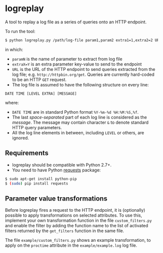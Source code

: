 # logreplay

A tool to replay a log file as a series of queries onto an HTTP endpoint.

To run the tool:

```bash
$ python logreplay.py /path/log-file param1,param2 extra1=1,extra2=2 URL
```

in which:

* `paramN` is the name of parameter to extract from log file
* `extraX=Y` is an extra parameter key-value to send to the endpoint
* `URL` is the URL of the HTTP endpoint to send queries extracted from the log file; e.g. `http://httpbin.org/get`. Queries are currently hard-coded to be an HTTP `GET` request.
* The log file is assumed to have the following structure on every line:

```
DATE TIME [LEVEL EXTRA] [MESSAGE]
```
where:

  * `DATE TIME` are in standard Python format `%Y-%m-%d %H:%M:%S,%f`.
  * The last *space-separated* part of each log line is considered as the *message*. The message may contain character `&` to denote standard HTTP query parameters.
  * All the log line elements in between, including `LEVEL` or others, are ignored.

## Requirements

* logreplay should be compatible with Python 2.7+.
* You need to have Python [requests][1] package:
```bash
$ sudo apt-get install python-pip
$ (sudo) pip install requests
```


## Parameter value transformations

Before logreplay fires a request to the HTTP endpoint, it is (optionally)
possible to apply transformations on selected attributes.
To use this, implement your own transformation function in the file
`custom_filters.py` and enable the filter by adding the function name
to the list of activated filters returned by the `get_filters` function
in the same file.

The file `example/custom_filters.py` shows an example transformation,
to apply on the `proctime` attribute in the `example/example.log` log file.

[1]: https://pypi.python.org/pypi/requests
